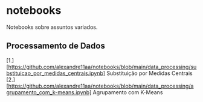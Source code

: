 # notebooks

Notebooks sobre assuntos variados.

## Processamento de Dados

[1.][https://github.com/alexandre11aa/notebooks/blob/main/data_processing/substituicao_por_medidas_centrais.ipynb] Substituição por Medidas Centrais
[2.][https://github.com/alexandre11aa/notebooks/blob/main/data_processing/agrupamento_com_k-means.ipynb] Agrupamento com K-Means
